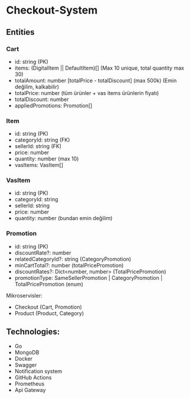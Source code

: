 # Checkout-System

## Entities

### Cart

- id: string (PK)
- items: (DigitalItem || DefaultItem)[] (Max 10 unique, total quantity max 30)
- totalAmount: number [totalPrice - totalDiscount] (max 500k) (Emin değilim, kalkabilir)
- totalPrice: number (tüm ürünler + vas items ürünlerin fiyatı)
- totalDiscount: number
- appliedPromotions: Promotion[]

### Item

- id: string (PK)
- categoryId: string (FK)
- sellerId: string (FK)
- price: number
- quantity: number (max 10)
- vasItems: VasItem[]
<!-- - type: VasItem || DefaultItem || DigitalItem -->

### VasItem

- id: string (PK)
- categoryId: string
- sellerId: string
- price: number
- quantity: number (bundan emin değilim)

### Promotion

- id: string (PK)
- discountRate?: number
- relatedCategoryId?: string (CategoryPromotion)
- minCartTotal?: number (totalPricePromotion)
- discountRates?: Dict<number, number> (TotalPricePromotion)
- promotionType: SameSellerPromotion | CategoryPromotion | TotalPricePromotion (enum)

Mikroservisler:

- Checkout (Cart, Promotion)
- Product (Product, Category)

## Technologies:

- Go
- MongoDB
- Docker
- Swagger
- Notification system
- GitHub Actions
- Prometheus
- Api Gateway